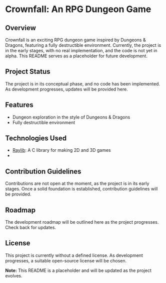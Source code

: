 # Crownfall: An RPG Dungeon Game

## Overview

Crownfall is an exciting RPG dungeon game inspired by Dungeons & Dragons, featuring a fully destructible environment. Currently, the project is in the early stages, with no real implementation, and the code is not yet in alpha. This README serves as a placeholder for future development.

## Project Status

The project is in its conceptual phase, and no code has been implemented. As development progresses, updates will be provided here.

## Features

- Dungeon exploration in the style of Dungeons & Dragons
- Fully destructible environment

## Technologies Used

- [Raylib](https://www.raylib.com/): A C library for making 2D and 3D games
- 
## Contribution Guidelines

Contributions are not open at the moment, as the project is in its early stages. Once a solid foundation is established, contribution guidelines will be provided.

## Roadmap

The development roadmap will be outlined here as the project progresses. Check back for updates.

## License

This project is currently without a defined license. As development progresses, a suitable open-source license will be chosen.

**Note:** This README is a placeholder and will be updated as the project evolves.
